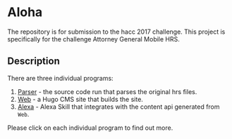 # Aloha

The repository is for submission to the hacc 2017 challenge. This project is specifically for the challenge Attorney General Mobile HRS.

## Description

There are three individual programs:
1. [Parser](parser) - the source code run that parses the original hrs files.
2. [Web](web) - a Hugo CMS site that builds the site.
3. [Alexa](alexa) - Alexa Skill that integrates with the content api generated from `Web`.

Please click on each individual program to find out more.
